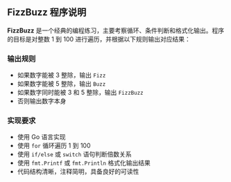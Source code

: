 ## FizzBuzz 程序说明

**FizzBuzz** 是一个经典的编程练习，主要考察循环、条件判断和格式化输出。程序的目标是对整数 1 到 100 进行遍历，并根据以下规则输出对应结果：

### 输出规则

- 如果数字能被 3 整除，输出 `Fizz`
- 如果数字能被 5 整除，输出 `Buzz`
- 如果数字同时能被 3 和 5 整除，输出 `FizzBuzz`
- 否则输出数字本身

### 实现要求

- 使用 Go 语言实现
- 使用 `for` 循环遍历 1 到 100
- 使用 `if/else` 或 `switch` 语句判断倍数关系
- 使用 `fmt.Printf` 或 `fmt.Println` 格式化输出结果
- 代码结构清晰，注释简明，具备良好的可读性
